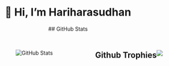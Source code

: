 <div align  = "center">
  <h1>👋 Hi, I’m Hariharasudhan </h1>
## GitHub Stats
<div style="display: flex; justify-content: space-between; align-items: center; margin-top: 20px;">
  <div style="flex: 1; text-align: center;">
    <img src="https://github-readme-stats.vercel.app/api?username=hariharasudhan-2004&show_icons=true&theme=dracula" alt="GitHub Stats" style="max-width: 400px;">
  </div>
  </br>


## Github Trophies
</br>

![](https://github-profile-trophy.vercel.app/?username=hariharasudhan-2004&theme=discord)
